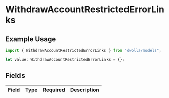 # WithdrawAccountRestrictedErrorLinks

## Example Usage

```typescript
import { WithdrawAccountRestrictedErrorLinks } from "dwolla/models";

let value: WithdrawAccountRestrictedErrorLinks = {};
```

## Fields

| Field       | Type        | Required    | Description |
| ----------- | ----------- | ----------- | ----------- |